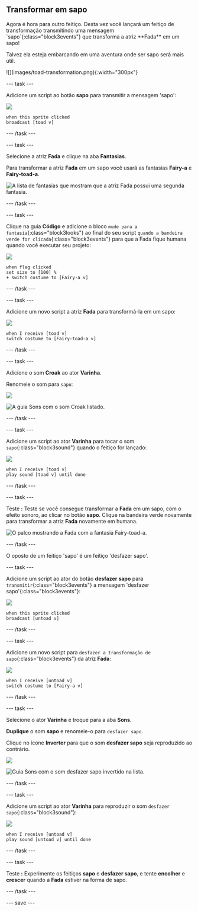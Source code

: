 ## Transformar em sapo

<div style="display: flex; flex-wrap: wrap">
<div style="flex-basis: 200px; flex-grow: 1; margin-right: 15px;">
Agora é hora para outro feitiço. Desta vez você lançará um feitiço de transformação transmitindo uma mensagem `sapo`{:class="block3events"} que transforma a atriz **Fada** em um sapo! 

Talvez ela esteja embarcando em uma aventura onde ser sapo será mais útil.
</div>
<div>
![](images/toad-transformation.png){:width="300px"}
</div>
</div>

--- task ---

Adicione um script ao botão **sapo** para transmitir a mensagem 'sapo':

![](images/toad-icon.png)

```blocks3 
when this sprite clicked
broadcast [toad v]
```

--- /task ---

--- task ---

Selecione a atriz **Fada** e clique na aba **Fantasias**.

Para transformar a atriz **Fada** em um sapo você usará as fantasias **Fairy-a** e **Fairy-toad-a**.

![A lista de fantasias que mostram que a atriz Fada possui uma segunda fantasia.](images/toad-costume-added.png)

--- /task ---

--- task ---

Clique na guia **Código** e adicione o bloco `mude para a fantasia`{:class="block3looks"} ao final do seu script `quando a bandeira verde for clicada`{:class="block3events"} para que a Fada fique humana quando você executar seu projeto:

![](images/fairy-icon.png)

```blocks3
when flag clicked
set size to [100] %
+ switch costume to [Fairy-a v]
```

--- /task ---

--- task ---

Adicione um novo script a atriz **Fada** para transformá-la em um sapo:

![](images/fairy-icon.png)

```blocks3  
when I receive [toad v]
switch costume to [Fairy-toad-a v]
```

--- /task ---

--- task ---

Adicione o som **Croak** ao ator **Varinha**.

Renomeie o som para `sapo`:

![](images/wand-sprite-icon.png)

![A guia Sons com o som Croak listado.](images/croak-sound-added.png)

--- /task ---

--- task ---

Adicione um script ao ator **Varinha** para tocar o som `sapo`{:class="block3sound"} quando o feitiço for lançado:

![](images/wand-sprite-icon.png)

```blocks3  
when I receive [toad v]
play sound [toad v] until done
```

--- /task ---

--- task ---

Teste **:** Teste se você consegue transformar a **Fada** em um sapo, com o efeito sonoro, ao clicar no botão **sapo**. Clique na bandeira verde novamente para transformar a atriz **Fada** novamente em humana.

![O palco mostrando a Fada com a fantasia Fairy-toad-a.](images/toad-transformation.png)

--- /task ---

O oposto de um feitiço 'sapo' é um feitiço 'desfazer sapo'.

--- task ---

Adicione um script ao ator do botão **desfazer sapo** para `transmitir`{:class="block3events"} a mensagem 'desfazer sapo'{:class="block3events"}:

![](images/untoad-icon.png)

```blocks3 
when this sprite clicked
broadcast [untoad v]
```

--- /task ---

--- task ---

Adicione um novo script para `desfazer a transformação de sapo`{:class="block3events"} da atriz **Fada**:

![](images/fairy-icon.png)

```blocks3  
when I receive [untoad v]
switch costume to [Fairy-a v]
```

--- /task ---

--- task ---

Selecione o ator **Varinha** e troque para a aba **Sons**.

**Duplique** o som **sapo** e renomeie-o para `desfazer sapo`.

Clique no ícone **Inverter** para que o som **desfazer sapo** seja reproduzido ao contrário.

![](images/wand-sprite-icon.png)

![Guia Sons com o som desfazer sapo invertido na lista.](images/untoad-sound.png)

--- /task ---

--- task ---

Adicione um script ao ator **Varinha** para reproduzir o som `desfazer sapo`{:class="block3sound"}:

![](images/wand-sprite-icon.png)

```blocks3  
when I receive [untoad v]
play sound [untoad v] until done
```

--- /task ---

--- task ---

Teste **:** Experimente os feitiços **sapo** e **desfazer sapo**, e tente **encolher** e **crescer** quando a **Fada** estiver na forma de sapo.

--- /task ---

--- save ---
